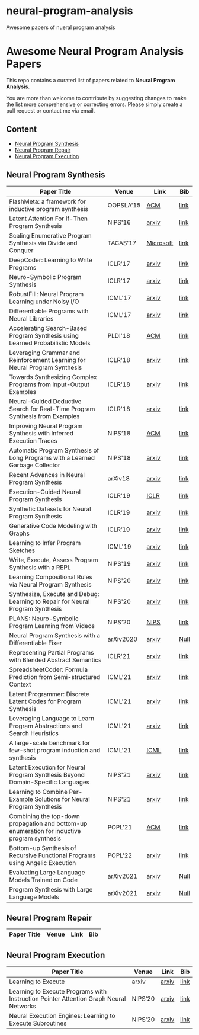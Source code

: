 # neural-program-analysis
Awesome papers of nueral program analysis 


# Awesome Neural Program Analysis Papers

This repo contains a curated list of papers related to <b>Neural Program Analysis</b>.

You are more than welcome to contribute by suggesting changes to make the list more comprehensive or correcting errors. Please simply create a pull request or contact me via email.

## Content
- [Neural Program Synthesis](#synthesis)
- [Neural Program Repair](#repair)
- [Neural Program Execution](#execution)

## <a name="synthesis"></a>Neural Program Synthesis

| Paper Title | Venue | Link | Bib | 
| ---- | ---- | ---- | ---- |
|FlashMeta: a framework for inductive program synthesis|OOPSLA'15|[ACM](https://dl.acm.org/doi/10.1145/2858965.2814310)|[link](https://dblp.org/rec/conf/oopsla/PolozovG15.bib?param=1) |
|Latent Attention For If-Then Program Synthesis|NIPS'16|[arxiv](https://proceedings.neurips.cc/paper/2016/hash/716e1b8c6cd17b771da77391355749f3-Abstract.html)|[link](https://dblp.uni-trier.de/rec/journals/corr/ChenLSSC16.bib?param=1) |
|Scaling Enumerative Program Synthesis via Divide and Conquer|TACAS'17|[Microsoft](https://www.microsoft.com/en-us/research/publication/scaling-enumerative-program-synthesis-via-divide-and-conquer/#:~:text=Scaling%20Enumerative%20Program%20Synthesis%20via%20Divide%20and%20Conquer,-Rajeev%20Alur&text=It%20performs%20well%20on%20small,size%20of%20the%20smallest%20solution.)|[link](https://www.microsoft.com/en-us/research/publication/scaling-enumerative-program-synthesis-via-divide-and-conquer/bibtex/) |
|DeepCoder: Learning to Write Programs|ICLR'17|[arxiv](https://arxiv.org/abs/1611.01989)|[link](https://dblp.uni-trier.de/rec/journals/corr/BalogGBNT16.bib?param=1) |
|Neuro-Symbolic Program Synthesis|ICLR'17|[arxiv](https://arxiv.org/abs/1611.01855)|[link](https://dblp.uni-trier.de/rec/journals/corr/ParisottoMSLZK16.bib?param=1)|
|RobustFill: Neural Program Learning under Noisy I/O|ICML'17|[arxiv](https://arxiv.org/abs/1703.07469)|[link](https://dblp.uni-trier.de/rec/journals/corr/DevlinUBSMK17.bib?param=1)|
|Differentiable Programs with Neural Libraries|ICML'17|[arxiv](https://arxiv.org/abs/1611.02109)|[link](https://dblp.uni-trier.de/rec/journals/corr/GauntBKT16.bib?param=1)|
|Accelerating Search-Based Program Synthesis using Learned Probabilistic Models|PLDI'18|[ACM](https://dl.acm.org/doi/10.1145/3296979.3192410)|[link](https://dblp.org/rec/conf/pldi/LeeHAN18.bib?param=1)|
|Leveraging Grammar and Reinforcement Learning for Neural Program Synthesis|ICLR'18|[arxiv](https://arxiv.org/abs/1805.04276)|[link](https://dblp.uni-trier.de/rec/journals/corr/abs-1805-04276.bib?param=1)|
|Towards Synthesizing Complex Programs from Input-Output Examples|ICLR'18|[arxiv](https://arxiv.org/abs/1706.01284)|[link](https://dblp.uni-trier.de/rec/journals/corr/ChenLS17a.bib?param=1)|
|Neural-Guided Deductive Search for Real-Time Program Synthesis from Examples|ICLR'18|[arxiv](https://arxiv.org/abs/1804.01186)|[link](https://dblp.uni-trier.de/rec/journals/corr/abs-1804-01186.bib?param=1)|
|Improving Neural Program Synthesis with Inferred Execution Traces|NIPS‘18|[ACM](https://dl.acm.org/doi/abs/10.5555/3327546.3327568)|[link](https://dblp.uni-trier.de/rec/conf/nips/ShinPS18.bib?param=1)|
|Automatic Program Synthesis of Long Programs with a Learned Garbage Collector|NIPS'18|[arxiv](https://arxiv.org/abs/1809.04682)|[link](https://dblp.uni-trier.de/rec/journals/corr/abs-1809-04682.bib?param=1) |
|Recent Advances in Neural Program Synthesis|arXiv18|[arxiv](https://arxiv.org/abs/1802.02353)|[link](https://dblp.uni-trier.de/rec/journals/corr/abs-1802-02353.bib?param=1)|
|Execution-Guided Neural Program Synthesis|ICLR'19|[ICLR](https://openreview.net/forum?id=H1gfOiAqYm)|[link](https://dblp.uni-trier.de/rec/conf/iclr/ChenLS19.bib?param=1) |
|Synthetic Datasets for Neural Program Synthesis|ICLR‘19|[arxiv](https://arxiv.org/abs/1912.12345)|[link](https://dblp.uni-trier.de/rec/journals/corr/abs-1912-12345.bib?param=1) |
|Generative Code Modeling with Graphs|ICLR‘19|[arxiv](https://arxiv.org/abs/1805.08490)|[link](https://dblp.uni-trier.de/rec/journals/corr/abs-1805-08490.bib?param=1) |
|Learning to Infer Program Sketches|ICML'19|[arxiv](https://arxiv.org/abs/1902.06349)|[link](https://dblp.uni-trier.de/rec/journals/corr/abs-1902-06349.bib?param=1) |
|Write, Execute, Assess Program Synthesis with a REPL|NIPS'19|[arxiv](https://arxiv.org/abs/1906.04604)|[link](https://dblp.uni-trier.de/rec/journals/corr/abs-1906-04604.bib?param=1)|
|Learning Compositional Rules via Neural Program Synthesis|NIPS'20|[arxiv](https://arxiv.org/abs/2003.05562)|[link](https://dblp.uni-trier.de/rec/journals/corr/abs-2003-05562.bib?param=1) |
|Synthesize, Execute and Debug: Learning to Repair for Neural Program Synthesis|NIPS'20|[arxiv](https://arxiv.org/abs/2007.08095)|[link](https://dblp.uni-trier.de/rec/journals/corr/abs-2007-08095.bib?param=1)|
|PLANS: Neuro-Symbolic Program Learning from Videos|NIPS‘20|[NIPS](https://proceedings.neurips.cc/paper/2020/hash/fe131d7f5a6b38b23cc967316c13dae2-Abstract.html)|[link](https://dblp.uni-trier.de/rec/conf/nips/Dang-Nhu20.bib?param=1)|
|Neural Program Synthesis with a Differentiable Fixer|arXiv2020|[arxiv](https://arxiv.org/abs/2006.10924)|[Null](https://arxiv.org/abs/2006.10924)|
|Representing Partial Programs with Blended Abstract Semantics|ICLR'21|[arxiv](https://arxiv.org/abs/2012.12964)|[link](https://dblp.uni-trier.de/rec/journals/corr/abs-2012-12964.bib?param=1)|
|SpreadsheetCoder: Formula Prediction from Semi-structured Context|ICML'21|[arxiv](https://arxiv.org/abs/2106.15339)|[link](https://dblp.uni-trier.de/rec/journals/corr/abs-2106-15339.bib?param=1) |
|Latent Programmer: Discrete Latent Codes for Program Synthesis|ICML'21|[arxiv](https://arxiv.org/abs/2012.00377)|[link](https://dblp.uni-trier.de/rec/journals/corr/abs-2012-00377.bib?param=1)|
|Leveraging Language to Learn Program Abstractions and Search Heuristics|ICML'21|[arxiv](https://arxiv.org/abs/2106.11053)|[link](https://dblp.uni-trier.de/rec/journals/corr/abs-2106-11053.bib?param=1)|
|A large-scale benchmark for few-shot program induction and synthesis|ICML'21|[ICML](http://proceedings.mlr.press/v139/alet21a/alet21a.pdf)|[link](https://dblp.uni-trier.de/rec/conf/icml/AletLKNSLKT21.bib?param=1) |
|Latent Execution for Neural Program Synthesis Beyond Domain-Specific Languages|NIPS'21|[arxiv](https://arxiv.org/abs/2107.00101)|[link](https://dblp.uni-trier.de/rec/journals/corr/abs-2107-00101.bib?param=1) |
|Learning to Combine Per-Example Solutions for Neural Program Synthesis|NIPS'21|[arxiv](https://arxiv.org/abs/2106.07175)|[link](https://dblp.uni-trier.de/rec/journals/corr/abs-2106-07175.bib?param=1) |
|Combining the top-down propagation and bottom-up enumeration for inductive program synthesis|POPL'21|[ACM](https://dl.acm.org/doi/10.1145/3434335)|[link](https://dblp.org/rec/journals/pacmpl/Lee21.bib?param=1) |
|Bottom-up Synthesis of Recursive Functional Programs using Angelic Execution|POPL'22|[arxiv](https://arxiv.org/abs/2107.06253)|[link](https://dblp.org/rec/journals/pacmpl/MiltnerNBCD22.bib?param=1) |
|Evaluating Large Language Models Trained on Code|arXiv2021|[arxiv](https://arxiv.org/abs/2107.03374)|[Null](https://arxiv.org/abs/2107.03374) |
|Program Synthesis with Large Language Models|arXiv2021|[arxiv](https://arxiv.org/abs/2108.07732)|[Null](https://arxiv.org/abs/2108.07732)|

## <a name="repair"></a>Neural Program Repair

| Paper Title | Venue | Link | Bib |
| ---- | ---- | ---- | ---- |

## <a name="execution"></a>Neural Program Execution
| Paper Title | Venue | Link | Bib |
| ---- | ---- | ---- | ---- |
|Learning to Execute|arxiv|[arxiv](https://arxiv.org/abs/1410.4615)|[link](https://dblp.uni-trier.de/rec/journals/corr/ZarembaS14.bib?param=1) |
|Learning to Execute Programs with Instruction Pointer Attention Graph Neural Networks|NIPS‘20|[arxiv](https://arxiv.org/abs/2010.12621)|[link](https://dblp.uni-trier.de/rec/journals/corr/abs-2010-12621.bib?param=1) |
|Neural Execution Engines: Learning to Execute Subroutines|NIPS‘20|[arxiv](https://arxiv.org/abs/2006.08084)|[link](https://dblp.uni-trier.de/rec/journals/corr/abs-2006-08084.bib?param=1) |
